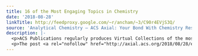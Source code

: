```yaml
---
title: 16 of the Most Engaging Topics in Chemistry
date: '2018-08-28'
linkTitle: http://feedproxy.google.com/~r/ancham/~3/C90r4EVjS3Q/
source: 'Analytical Chemistry – ACS Axial: Your Bond With Chemistry Research'
description: |-
  <p>ACS Publications regularly produces Virtual Collections of the most important research topics in chemistry research, including Special Issues and ACS Selects from across the portfolio journals. These collections reflect topics of current scientific interest and are designed for experienced investigators and educators alike. *** New Physical Insights In this virtual issue, The Journal of Physical [&#8230;]</p>
  <p>The post <a rel="nofollow" href="http://axial.acs.org/2018/08/28/engaging-topics-
---
```

